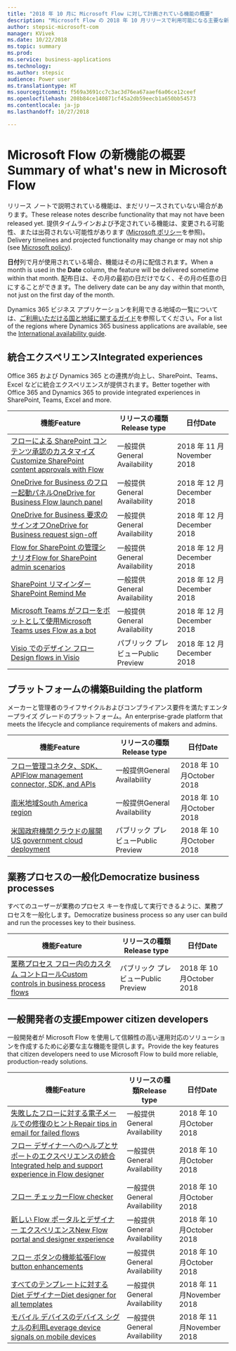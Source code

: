 ```yaml
---
title: "2018 年 10 月に Microsoft Flow に対して計画されている機能の概要"
description: "Microsoft Flow の 2018 年 10 月リリースで利用可能になる主要な新機能の全一覧です。"
author: stepsic-microsoft-com
manager: KVivek
ms.date: 10/22/2018
ms.topic: summary
ms.prod: 
ms.service: business-applications
ms.technology: 
ms.author: stepsic
audience: Power user
ms.translationtype: HT
ms.sourcegitcommit: f569a3691cc7c3ac3d76ea67aaef6a06ce12ceef
ms.openlocfilehash: 208b84ce140871cf45a2db59eecb1a650bb54573
ms.contentlocale: ja-jp
ms.lasthandoff: 10/27/2018

---
```


# <a name="summary-of-whats-new-in-microsoft-flow"></a><span data-ttu-id="9fd8b-103">Microsoft Flow の新機能の概要</span><span class="sxs-lookup"><span data-stu-id="9fd8b-103">Summary of what's new in Microsoft Flow</span></span>

<span data-ttu-id="9fd8b-104">リリース ノートで説明されている機能は、まだリリースされていない場合があります。</span><span class="sxs-lookup"><span data-stu-id="9fd8b-104">These release notes describe functionality that may not have been released yet.</span></span> <span data-ttu-id="9fd8b-105">提供タイムラインおよび予定されている機能は、変更される可能性、または出荷されない可能性があります ([Microsoft ポリシー](https://go.microsoft.com/fwlink/p/?linkid=2007332)を参照)。</span><span class="sxs-lookup"><span data-stu-id="9fd8b-105">Delivery timelines and projected functionality may change or may not ship (see [Microsoft policy](https://go.microsoft.com/fwlink/p/?linkid=2007332)).</span></span>

<span data-ttu-id="9fd8b-106">**日付**列で月が使用されている場合、機能はその月に配信されます。</span><span class="sxs-lookup"><span data-stu-id="9fd8b-106">When a month is used in the **Date** column, the feature will be delivered sometime within that month.</span></span> <span data-ttu-id="9fd8b-107">配布日は、その月の最初の日だけでなく、その月の任意の日にすることができます。</span><span class="sxs-lookup"><span data-stu-id="9fd8b-107">The delivery date can be any day within that month, not just on the first day of the month.</span></span>

<span data-ttu-id="9fd8b-108">Dynamics 365 ビジネス アプリケーションを利用できる地域の一覧については、[ご利用いただける国と地域に関するガイド](https://aka.ms/dynamics_365_international_availability_deck)を参照してください。</span><span class="sxs-lookup"><span data-stu-id="9fd8b-108">For a list of the regions where Dynamics 365 business applications are available, see the [International availability guide](https://aka.ms/dynamics_365_international_availability_deck).</span></span>

## <a name="integrated-experiences"></a><span data-ttu-id="9fd8b-109">統合エクスペリエンス</span><span class="sxs-lookup"><span data-stu-id="9fd8b-109">Integrated experiences</span></span>

<span data-ttu-id="9fd8b-110">Office 365 および Dynamics 365 との連携が向上し、SharePoint、Teams、Excel などに統合エクスペリエンスが提供されます。</span><span class="sxs-lookup"><span data-stu-id="9fd8b-110">Better together with Office 365 and Dynamics 365 to provide integrated experiences in SharePoint, Teams, Excel and more.</span></span>

| <span data-ttu-id="9fd8b-111">機能</span><span class="sxs-lookup"><span data-stu-id="9fd8b-111">Feature</span></span>    | <span data-ttu-id="9fd8b-112">リリースの種類</span><span class="sxs-lookup"><span data-stu-id="9fd8b-112">Release type</span></span>    | <span data-ttu-id="9fd8b-113">日付</span><span class="sxs-lookup"><span data-stu-id="9fd8b-113">Date</span></span>    |
| ---------- | ---------- | ---------- |
| [<span data-ttu-id="9fd8b-114">フローによる SharePoint コンテンツ承認のカスタマイズ</span><span class="sxs-lookup"><span data-stu-id="9fd8b-114">Customize SharePoint content approvals with Flow</span></span>](customize-sharepoint-content-approvals-with-flow.md) | <span data-ttu-id="9fd8b-115">一般提供</span><span class="sxs-lookup"><span data-stu-id="9fd8b-115">General Availability</span></span> |  <span data-ttu-id="9fd8b-116">2018 年 11 月</span><span class="sxs-lookup"><span data-stu-id="9fd8b-116">November 2018</span></span>  |
| [<span data-ttu-id="9fd8b-117">OneDrive for Business のフロー起動パネル</span><span class="sxs-lookup"><span data-stu-id="9fd8b-117">OneDrive for Business Flow launch panel</span></span>](onedrive-for-business-flow-launch-panel.md) | <span data-ttu-id="9fd8b-118">一般提供</span><span class="sxs-lookup"><span data-stu-id="9fd8b-118">General Availability</span></span> |  <span data-ttu-id="9fd8b-119">2018 年 12 月</span><span class="sxs-lookup"><span data-stu-id="9fd8b-119">December 2018</span></span>  |
| [<span data-ttu-id="9fd8b-120">OneDrive for Business 要求のサインオフ</span><span class="sxs-lookup"><span data-stu-id="9fd8b-120">OneDrive for Business request sign-off</span></span>](onedrive-for-business-request-sign-off.md) | <span data-ttu-id="9fd8b-121">一般提供</span><span class="sxs-lookup"><span data-stu-id="9fd8b-121">General Availability</span></span> |  <span data-ttu-id="9fd8b-122">2018 年 12 月</span><span class="sxs-lookup"><span data-stu-id="9fd8b-122">December 2018</span></span>  |
| [<span data-ttu-id="9fd8b-123">Flow for SharePoint の管理シナリオ</span><span class="sxs-lookup"><span data-stu-id="9fd8b-123">Flow for SharePoint admin scenarios</span></span>](flow-for-sharepoint-admin-scenarios.md) | <span data-ttu-id="9fd8b-124">一般提供</span><span class="sxs-lookup"><span data-stu-id="9fd8b-124">General Availability</span></span> |  <span data-ttu-id="9fd8b-125">2018 年 12 月</span><span class="sxs-lookup"><span data-stu-id="9fd8b-125">December 2018</span></span>  |
| [<span data-ttu-id="9fd8b-126">SharePoint リマインダー</span><span class="sxs-lookup"><span data-stu-id="9fd8b-126">SharePoint Remind Me</span></span>](sharepoint-remind-me.md) | <span data-ttu-id="9fd8b-127">一般提供</span><span class="sxs-lookup"><span data-stu-id="9fd8b-127">General Availability</span></span> |  <span data-ttu-id="9fd8b-128">2018 年 12 月</span><span class="sxs-lookup"><span data-stu-id="9fd8b-128">December 2018</span></span>  |
| [<span data-ttu-id="9fd8b-129">Microsoft Teams がフローをボットとして使用</span><span class="sxs-lookup"><span data-stu-id="9fd8b-129">Microsoft Teams uses Flow as a bot</span></span>](microsoft-teams-uses-flow-as-a-bot.md) | <span data-ttu-id="9fd8b-130">一般提供</span><span class="sxs-lookup"><span data-stu-id="9fd8b-130">General Availability</span></span> |  <span data-ttu-id="9fd8b-131">2018 年 12 月</span><span class="sxs-lookup"><span data-stu-id="9fd8b-131">December 2018</span></span>  |
| [<span data-ttu-id="9fd8b-132">Visio でのデザイン フロー</span><span class="sxs-lookup"><span data-stu-id="9fd8b-132">Design flows in Visio</span></span>](design-flows-in-visio.md) | <span data-ttu-id="9fd8b-133">パブリック プレビュー</span><span class="sxs-lookup"><span data-stu-id="9fd8b-133">Public Preview</span></span> |  <span data-ttu-id="9fd8b-134">2018 年 12 月</span><span class="sxs-lookup"><span data-stu-id="9fd8b-134">December 2018</span></span>  |

## <a name="building-the-platform"></a><span data-ttu-id="9fd8b-135">プラットフォームの構築</span><span class="sxs-lookup"><span data-stu-id="9fd8b-135">Building the platform</span></span>

<span data-ttu-id="9fd8b-136">メーカーと管理者のライフサイクルおよびコンプライアンス要件を満たすエンタープライズ グレードのプラットフォーム。</span><span class="sxs-lookup"><span data-stu-id="9fd8b-136">An enterprise-grade platform that meets the lifecycle and compliance requirements of makers and admins.</span></span>

| <span data-ttu-id="9fd8b-137">機能</span><span class="sxs-lookup"><span data-stu-id="9fd8b-137">Feature</span></span>    | <span data-ttu-id="9fd8b-138">リリースの種類</span><span class="sxs-lookup"><span data-stu-id="9fd8b-138">Release type</span></span>    | <span data-ttu-id="9fd8b-139">日付</span><span class="sxs-lookup"><span data-stu-id="9fd8b-139">Date</span></span>    |
| ---------- | ---------- | ---------- |
| [<span data-ttu-id="9fd8b-140">フロー管理コネクタ、SDK、API</span><span class="sxs-lookup"><span data-stu-id="9fd8b-140">Flow management connector, SDK, and APIs</span></span>](flow-management-connector-sdk-and-apis.md) | <span data-ttu-id="9fd8b-141">一般提供</span><span class="sxs-lookup"><span data-stu-id="9fd8b-141">General Availability</span></span> |  <span data-ttu-id="9fd8b-142">2018 年 10 月</span><span class="sxs-lookup"><span data-stu-id="9fd8b-142">October 2018</span></span>  |
| [<span data-ttu-id="9fd8b-143">南米地域</span><span class="sxs-lookup"><span data-stu-id="9fd8b-143">South America region</span></span>](south-america.md) | <span data-ttu-id="9fd8b-144">一般提供</span><span class="sxs-lookup"><span data-stu-id="9fd8b-144">General Availability</span></span> |  <span data-ttu-id="9fd8b-145">2018 年 10 月</span><span class="sxs-lookup"><span data-stu-id="9fd8b-145">October 2018</span></span>  |
| [<span data-ttu-id="9fd8b-146">米国政府機関クラウドの展開</span><span class="sxs-lookup"><span data-stu-id="9fd8b-146">US government cloud deployment</span></span>](us-government-cloud-deployment.md) | <span data-ttu-id="9fd8b-147">パブリック プレビュー</span><span class="sxs-lookup"><span data-stu-id="9fd8b-147">Public Preview</span></span> |  <span data-ttu-id="9fd8b-148">2018 年 10 月</span><span class="sxs-lookup"><span data-stu-id="9fd8b-148">October 2018</span></span>  |

## <a name="democratize-business-processes"></a><span data-ttu-id="9fd8b-149">業務プロセスの一般化</span><span class="sxs-lookup"><span data-stu-id="9fd8b-149">Democratize business processes</span></span>

<span data-ttu-id="9fd8b-150">すべてのユーザーが業務のプロセス キーを作成して実行できるように、業務プロセスを一般化します。</span><span class="sxs-lookup"><span data-stu-id="9fd8b-150">Democratize business process so any user can build and run the processes key to their business.</span></span>

| <span data-ttu-id="9fd8b-151">機能</span><span class="sxs-lookup"><span data-stu-id="9fd8b-151">Feature</span></span>    | <span data-ttu-id="9fd8b-152">リリースの種類</span><span class="sxs-lookup"><span data-stu-id="9fd8b-152">Release type</span></span>    | <span data-ttu-id="9fd8b-153">日付</span><span class="sxs-lookup"><span data-stu-id="9fd8b-153">Date</span></span>    |
| ---------- | ---------- | ---------- |
| [<span data-ttu-id="9fd8b-154">業務プロセス フロー内のカスタム コントロール</span><span class="sxs-lookup"><span data-stu-id="9fd8b-154">Custom controls in business process flows</span></span>](custom-controls-in-business-process-flows.md) | <span data-ttu-id="9fd8b-155">パブリック プレビュー</span><span class="sxs-lookup"><span data-stu-id="9fd8b-155">Public Preview</span></span> |  <span data-ttu-id="9fd8b-156">2018 年 10 月</span><span class="sxs-lookup"><span data-stu-id="9fd8b-156">October 2018</span></span>  |

## <a name="empower-citizen-developers"></a><span data-ttu-id="9fd8b-157">一般開発者の支援</span><span class="sxs-lookup"><span data-stu-id="9fd8b-157">Empower citizen developers</span></span>

<span data-ttu-id="9fd8b-158">一般開発者が Microsoft Flow を使用して信頼性の高い運用対応のソリューションを作成するために必要な主な機能を提供します。</span><span class="sxs-lookup"><span data-stu-id="9fd8b-158">Provide the key features that citizen developers need to use Microsoft Flow to build more reliable, production-ready solutions.</span></span>

| <span data-ttu-id="9fd8b-159">機能</span><span class="sxs-lookup"><span data-stu-id="9fd8b-159">Feature</span></span>    | <span data-ttu-id="9fd8b-160">リリースの種類</span><span class="sxs-lookup"><span data-stu-id="9fd8b-160">Release type</span></span>    | <span data-ttu-id="9fd8b-161">日付</span><span class="sxs-lookup"><span data-stu-id="9fd8b-161">Date</span></span>    |
| ---------- | ---------- | ---------- |
| [<span data-ttu-id="9fd8b-162">失敗したフローに対する電子メールでの修復のヒント</span><span class="sxs-lookup"><span data-stu-id="9fd8b-162">Repair tips in email for failed flows</span></span>](repair-recommendations-sent-in-email-for-failed-flows.md) | <span data-ttu-id="9fd8b-163">一般提供</span><span class="sxs-lookup"><span data-stu-id="9fd8b-163">General Availability</span></span> |  <span data-ttu-id="9fd8b-164">2018 年 10 月</span><span class="sxs-lookup"><span data-stu-id="9fd8b-164">October 2018</span></span>  |
| [<span data-ttu-id="9fd8b-165">フロー デザイナーへのヘルプとサポートのエクスペリエンスの統合</span><span class="sxs-lookup"><span data-stu-id="9fd8b-165">Integrated help and support experience in Flow designer</span></span>](flow-support-help-inside-of-the-flow-designer.md) | <span data-ttu-id="9fd8b-166">一般提供</span><span class="sxs-lookup"><span data-stu-id="9fd8b-166">General Availability</span></span> |  <span data-ttu-id="9fd8b-167">2018 年 10 月</span><span class="sxs-lookup"><span data-stu-id="9fd8b-167">October 2018</span></span>  |
| [<span data-ttu-id="9fd8b-168">フロー チェッカー</span><span class="sxs-lookup"><span data-stu-id="9fd8b-168">Flow checker</span></span>](flow-checker.md) | <span data-ttu-id="9fd8b-169">一般提供</span><span class="sxs-lookup"><span data-stu-id="9fd8b-169">General Availability</span></span> |  <span data-ttu-id="9fd8b-170">2018 年 10 月</span><span class="sxs-lookup"><span data-stu-id="9fd8b-170">October 2018</span></span>  |
| [<span data-ttu-id="9fd8b-171">新しい Flow ポータルとデザイナー エクスペリエンス</span><span class="sxs-lookup"><span data-stu-id="9fd8b-171">New Flow portal and designer experience</span></span>](flow-designer-enhancements.md) | <span data-ttu-id="9fd8b-172">一般提供</span><span class="sxs-lookup"><span data-stu-id="9fd8b-172">General Availability</span></span> |  <span data-ttu-id="9fd8b-173">2018 年 10 月</span><span class="sxs-lookup"><span data-stu-id="9fd8b-173">October 2018</span></span>  |
| [<span data-ttu-id="9fd8b-174">フロー ボタンの機能拡張</span><span class="sxs-lookup"><span data-stu-id="9fd8b-174">Flow button enhancements</span></span>](flow-button-enhancements.md) | <span data-ttu-id="9fd8b-175">一般提供</span><span class="sxs-lookup"><span data-stu-id="9fd8b-175">General Availability</span></span> |  <span data-ttu-id="9fd8b-176">2018 年 10 月</span><span class="sxs-lookup"><span data-stu-id="9fd8b-176">October 2018</span></span>  |
| [<span data-ttu-id="9fd8b-177">すべてのテンプレートに対する Diet デザイナー</span><span class="sxs-lookup"><span data-stu-id="9fd8b-177">Diet designer for all templates</span></span>](diet-designer-for-all-templates.md) | <span data-ttu-id="9fd8b-178">一般提供</span><span class="sxs-lookup"><span data-stu-id="9fd8b-178">General Availability</span></span> |  <span data-ttu-id="9fd8b-179">2018 年 11 月</span><span class="sxs-lookup"><span data-stu-id="9fd8b-179">November 2018</span></span>  |
| [<span data-ttu-id="9fd8b-180">モバイル デバイスのデバイス シグナルの利用</span><span class="sxs-lookup"><span data-stu-id="9fd8b-180">Leverage device signals on mobile devices</span></span>](leverage-device-signals-on-mobile-devices.md) | <span data-ttu-id="9fd8b-181">一般提供</span><span class="sxs-lookup"><span data-stu-id="9fd8b-181">General Availability</span></span> |  <span data-ttu-id="9fd8b-182">2018 年 11 月</span><span class="sxs-lookup"><span data-stu-id="9fd8b-182">November 2018</span></span>  |

